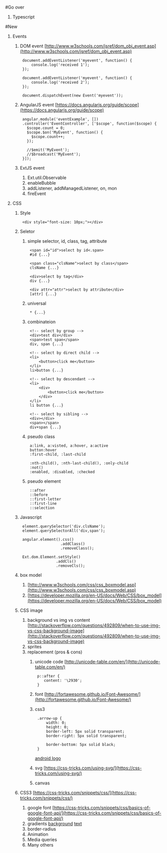 #Go over
1. Typescript

#New
1. Events
	1. DOM event [http://www.w3schools.com/jsref/dom_obj_event.asp](http://www.w3schools.com/jsref/dom_obj_event.asp)

			document.addEventListener('myevent', function() {
  				console.log('received 1');
			});

			document.addEventListener('myevent', function() {
  				console.log('received 2');
			});
			
			document.dispatchEvent(new Event('myevent'));
			
	1. AngularJS event [https://docs.angularjs.org/guide/scope](https://docs.angularjs.org/guide/scope)

			angular.module('eventExample', [])
			.controller('EventController', ['$scope', function($scope) {
			  $scope.count = 0;
			  $scope.$on('MyEvent', function() {
			    $scope.count++;
			  });
			  
			  //$emit('MyEvent');
      		  //$broadcast('MyEvent');
			}]);

	1. ExtJS event
		1. Ext.util.Observable
		1. enableBubble
		1. addListener, addManagedListener, on, mon
		1. fireEvent

1. CSS
	1. Style

			<div style="font-size: 10px;"></div>
	
	1. Seletor	
		1. simple selector, id, class, tag, attribute
				
				<span id="id">select by id<.span>
				#id {...}

				<span class="clsName">select by class</span>
				clsName {...}

				<div>select by tag</div>
				div {...}

				<div attr="attr">select by attribute</div>
				[attr] {...}
		
		1. universal

				* {...}
		
		1. combinateion

				<!-- select by group -->
				<div>test div</div>
				<span>test span</span>
				div, span {...}

				<!-- select by direct child -->
				<li>
					<button>click me</button>
				</li>
				li>button {...}
				
				<!-- select by descendant -->
				<li>
					<div>
						<button>click me</button>
					</div>
				</li>
				li button {...}
				
				<!-- select by sibling -->
				<div></div>
				<span></span>
				div+span {...}
	
		1. pseudo class

				a:link, a:visted, a:hover, a:active
				button:hover
				:first-child, :last-child
				
				:nth-child(), :nth-last-child(), :only-child
				:not()
				:enabled, :disabled, :checked
				
		1. pseudo element

				::after
				::before
				::first-letter
				::first-line
				::selection
	
	1. Javascript
			
			element.querySelector('div.clsName');
			element.querySelectorAll('div,span');

			angular.element().css()
							 .addClass()
							 .removeClass();
								
			Ext.dom.Element.setStyle()
						   .addCls()
						   .removeCls();
			
	1. box model
		1. [http://www.w3schools.com/css/css_boxmodel.asp](http://www.w3schools.com/css/css_boxmodel.asp)
		1. [https://developer.mozilla.org/en-US/docs/Web/CSS/box_model](https://developer.mozilla.org/en-US/docs/Web/CSS/box_model)
	1. CSS image
		1. background vs img vs content [http://stackoverflow.com/questions/492809/when-to-use-img-vs-css-background-image](http://stackoverflow.com/questions/492809/when-to-use-img-vs-css-background-image)
		1. sprites
		1. replacement (pros & cons)
			1. unicode code [http://unicode-table.com/en/](http://unicode-table.com/en/)
					
					p::after {
					   content: '\2930';
					}

			1. font [http://fortawesome.github.io/Font-Awesome/](http://fortawesome.github.io/Font-Awesome/)
			1. css3

					.arrow-up {
						width: 0; 
						height: 0; 
						border-left: 5px solid transparent;
						border-right: 5px solid transparent;
						
						border-bottom: 5px solid black;
					}
			
				[android logo](https://developer.cdn.mozilla.net/media/uploads/demos/M/d/MdAshrafMalik/e03f62ad7a10045e9b8f6b9243d157ff/css3-android-animate_1412954303_demo_package/index.html)
			
			1. svg [https://css-tricks.com/using-svg/](https://css-tricks.com/using-svg/)
			1. canvas
	
	1. CSS3 [https://css-tricks.com/snippets/css/](https://css-tricks.com/snippets/css/)
		1. google font [https://css-tricks.com/snippets/css/basics-of-google-font-api/](https://css-tricks.com/snippets/css/basics-of-google-font-api/)
		1. gradients 
			[background](https://css-tricks.com/css3-gradients/)
			[text](https://css-tricks.com/snippets/css/gradient-text/)
		1. border-radius
		1. Animation
		1. Media queries
		1. Many others
